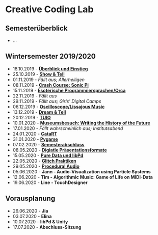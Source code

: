 # Creative Coding Lab

## Semesterüberblick

* ...

## Wintersemester 2019/2020

* 18.10.2019 - **[Überblick und Einstieg](01)**
* 25.10.2019 - **[Show & Tell](02)**
* 01.11.2019 - *Fällt aus; Allerheiligen*
* 08.11.2019 - **[Crash Course: Sonic Pi](03)**
* 15.11.2019 - **[Esoterische Programmiersprachen/Orca](04)**
* 22.11.2019 - *Fällt aus*
* 29.11.2019 - *Fällt aus; Girls' Digital Camps*
* 06.12.2019 - **[Oscilloscope/Lissajous Music](05)**
* 13.12.2019 - **[Dream & Tell](06)**
* 20.12.2019 - **[TUIO](07)**
* 10.01.2020 - **[Museumsbesuch: Writing the History of the Future](08)**
* 17.01.2020 - *Fällt wahrscheinlich aus; Institutsabend*
* 24.01.2020 - **[CataRT](http://imtr.ircam.fr/imtr/CataRT)**
* 31.01.2020 - **[Pygame](https://www.pygame.org/)**
* 07.02.2020 - **[Semesterabschluss](09)**
* 08.05.2020 - **[Digiatle Präsentationsformate](10)**
* 15.05.2020 - **[Pure Data und libPd](11)**
* 22.05.2020 - **[Glitch Praktiken](12)**
* 29.05.2020 - **[Procedural Audio](13)**
* 05.06.2020 - **Jann - Audio-Visualization using Particle Systems**
* 12.06.2020 - **Tim - Algorithmic Music: Game of Life on MIDI-Data**
* 19.06.2020 - **Line - TouchDesigner**

## Vorausplanung

- 26.06.2020 - **Jia**
- 03.07.2020 - **Elina**
- 10.07.2020 - **libPd & Unity**
- 17.07.2020 - **Abschluss-Sitzung**